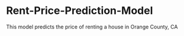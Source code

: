 # Rent-Price-Prediction-Model
This model predicts the price of renting a house in Orange County, CA
